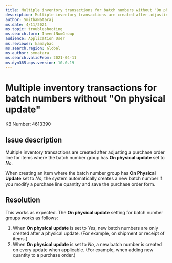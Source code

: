 ```yaml
---
title: Multiple inventory transactions for batch numbers without "On physical update"
description: Multiple inventory transactions are created after adjusting a purchase order line for items where the batch number group has "On physical update" set to "No".
author: SmithaNataraj
ms.date: 4/11/2021
ms.topic: troubleshooting
ms.search.form: InventNumGroup
audience: Application User
ms.reviewer: kamaybac
ms.search.region: Global
ms.author: smnatara
ms.search.validFrom: 2021-04-11
ms.dyn365.ops.version: 10.0.19
---
```

<!-- KFM: Title is over 80 characters. Please find a way to reduce -->

# Multiple inventory transactions for batch numbers without "On physical update"

KB Number: 4613390

## Issue description

Multiple inventory transactions are created after adjusting a purchase order line for items where the batch number group has **On physical update** set to *No*.

When creating an item where the batch number group has **On Physical Update** set to *No*, the system automatically creates a new batch number if you modify a purchase line quantity and save the purchase order form.

## Resolution

This works as expected. The **On physical update** setting for batch number groups works as follows:

1. When **On physical update** is set to *Yes*, new batch numbers are only created after a physical update. (For example, on shipment or receipt of items.)
1. When **On physical update** is set to *No*, a new batch number is created on every update when applicable. (For example, when adding new quantity to a purchase order.)

<!-- KFM: I recommend that we remove the following for publishing on Docs:
 
We acknowledge that this can be counter productive in a scenario such as this adding an overhead on processing resulting vendor invoices. For that reason we encourage you to create an entry on the Ideas Portal to allow Microsoft to understand the extent to which this requested, which in turn will allow Microsoft to decide whether to include this in future feature planning.

-->